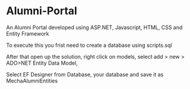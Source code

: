 # Alumni-Portal

An Alumni Portal developed using ASP.NET, Javascript, HTML, CSS and Entity Framework

To execute this you frist need to create a database using scripts.sql

After that open up the solution, right click on models, select add > new > ADO>NET Entity Data Model, 

Select EF Designer from Database, your database and save it as MechaAlumniEntities
